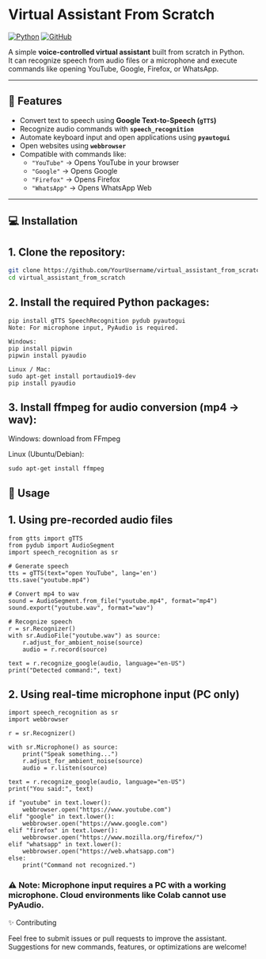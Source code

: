 # Virtual Assistant From Scratch

[![Python](https://img.shields.io/badge/Python-3.12-blue?style=for-the-badge&logo=python&logoColor=white)]()
[![GitHub](https://img.shields.io/badge/GitHub-000000?style=for-the-badge&logo=github&logoColor=white)]()

A simple **voice-controlled virtual assistant** built from scratch in Python.  
It can recognize speech from audio files or a microphone and execute commands like opening YouTube, Google, Firefox, or WhatsApp.

---

## 🚀 Features

- Convert text to speech using **Google Text-to-Speech (`gTTS`)**  
- Recognize audio commands with **`speech_recognition`**  
- Automate keyboard input and open applications using **`pyautogui`**  
- Open websites using **`webbrowser`**  
- Compatible with commands like:
  - `"YouTube"` → Opens YouTube in your browser  
  - `"Google"` → Opens Google  
  - `"Firefox"` → Opens Firefox  
  - `"WhatsApp"` → Opens WhatsApp Web  

---

## 💻 Installation

## 1. Clone the repository:

```bash
git clone https://github.com/YourUsername/virtual_assistant_from_scratch.git
cd virtual_assistant_from_scratch
```
## 2. Install the required Python packages:
```
pip install gTTS SpeechRecognition pydub pyautogui
Note: For microphone input, PyAudio is required.

Windows:
pip install pipwin
pipwin install pyaudio

Linux / Mac:
sudo apt-get install portaudio19-dev
pip install pyaudio
```
## 3. Install ffmpeg for audio conversion (mp4 → wav):

Windows: download from FFmpeg

Linux (Ubuntu/Debian):
```
sudo apt-get install ffmpeg
```
## 🎯 Usage
## 1. Using pre-recorded audio files
```
from gtts import gTTS
from pydub import AudioSegment
import speech_recognition as sr

# Generate speech
tts = gTTS(text="open YouTube", lang='en')
tts.save("youtube.mp4")

# Convert mp4 to wav
sound = AudioSegment.from_file("youtube.mp4", format="mp4")
sound.export("youtube.wav", format="wav")

# Recognize speech
r = sr.Recognizer()
with sr.AudioFile("youtube.wav") as source:
    r.adjust_for_ambient_noise(source)
    audio = r.record(source)

text = r.recognize_google(audio, language="en-US")
print("Detected command:", text)
```
## 2. Using real-time microphone input (PC only)
```
import speech_recognition as sr
import webbrowser

r = sr.Recognizer()

with sr.Microphone() as source:
    print("Speak something...")
    r.adjust_for_ambient_noise(source)
    audio = r.listen(source)

text = r.recognize_google(audio, language="en-US")
print("You said:", text)

if "youtube" in text.lower():
    webbrowser.open("https://www.youtube.com")
elif "google" in text.lower():
    webbrowser.open("https://www.google.com")
elif "firefox" in text.lower():
    webbrowser.open("https://www.mozilla.org/firefox/")
elif "whatsapp" in text.lower():
    webbrowser.open("https://web.whatsapp.com")
else:
    print("Command not recognized.")
```
### ⚠ Note: Microphone input requires a PC with a working microphone. Cloud environments like Colab cannot use PyAudio.
✨ Contributing

Feel free to submit issues or pull requests to improve the assistant.
Suggestions for new commands, features, or optimizations are welcome!
